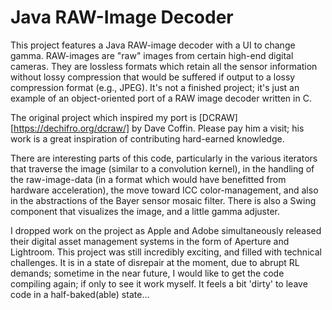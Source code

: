 Java RAW-Image Decoder
=

This project features a Java RAW-image decoder with a UI to change gamma.  RAW-images are "raw" images from certain high-end digital cameras.  They are lossless formats which retain all the sensor information without lossy compression that would be suffered if output to a lossy compression format (e.g., JPEG).  It's not a finished project; it's just an example of an object-oriented port of a RAW image decoder written in C.

The original project which inspired my port is [DCRAW][https://dechifro.org/dcraw/] by Dave Coffin.  Please pay him a visit; his work is a great inspiration of contributing hard-earned knowledge.

There are interesting parts of this code, particularly in the various iterators that traverse the image (similar to a convolution kernel), in the handling of the raw-image-data (in a format which would have benefitted from hardware acceleration), the move toward ICC color-management, and also in the abstractions of the Bayer sensor mosaic filter.  There is also a Swing component that visualizes the image, and a little gamma adjuster.

I dropped work on the project as Apple and Adobe simultaneously released their digital asset management systems in the form of Aperture and Lightroom.  This project was still incredibly exciting, and filled with technical challenges.  It is in a state of disrepair at the moment, due to abrupt RL demands; sometime in the near future, I would like to get the code compiling again; if only to see it work myself.  It feels a bit 'dirty' to leave code in a half-baked(able) state...
